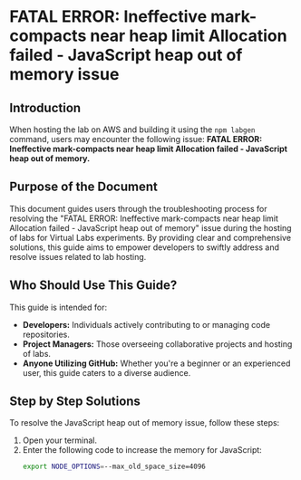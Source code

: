 # FATAL ERROR: Ineffective mark-compacts near heap limit Allocation failed - JavaScript heap out of memory issue

## Introduction 
When hosting the lab on AWS and building it using the `npm labgen` command, users may encounter the following issue: **FATAL ERROR: Ineffective mark-compacts near heap limit Allocation failed - JavaScript heap out of memory.**

## Purpose of the Document
This document guides users through the troubleshooting process for resolving the "FATAL ERROR: Ineffective mark-compacts near heap limit Allocation failed - JavaScript heap out of memory" issue during the hosting of labs for Virtual Labs experiments. By providing clear and comprehensive solutions, this guide aims to empower developers to swiftly address and resolve issues related to lab hosting.

## Who Should Use This Guide?
This guide is intended for:

- **Developers:** Individuals actively contributing to or managing code repositories.
- **Project Managers:** Those overseeing collaborative projects and hosting of labs.
- **Anyone Utilizing GitHub:** Whether you're a beginner or an experienced user, this guide caters to a diverse audience.

## Step by Step Solutions
To resolve the JavaScript heap out of memory issue, follow these steps:

1. Open your terminal.
2. Enter the following code to increase the memory for JavaScript:
   ```bash
   export NODE_OPTIONS=--max_old_space_size=4096


